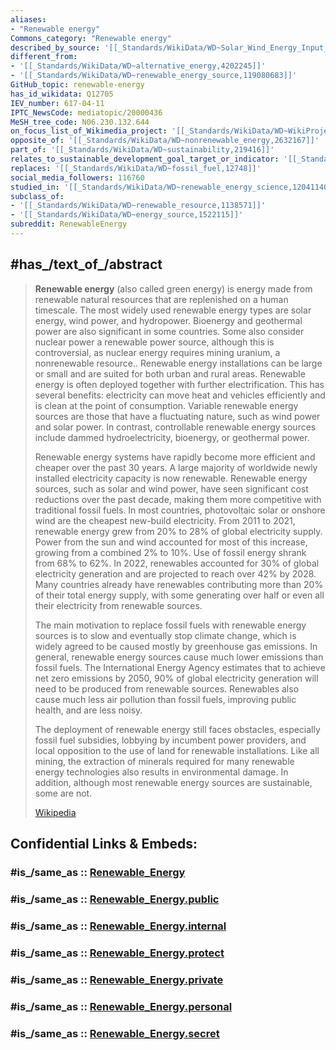 ```yaml
---
aliases:
- "Renewable energy"
Commons_category: "Renewable energy"
described_by_source: '[[_Standards/WikiData/WD~Solar_Wind_Energy_Input__The_Primary_Control_Factor_of_Magnetotail_Reconnection_Site,114650413]]'
different_from:
- '[[_Standards/WikiData/WD~alternative_energy,4202245]]'
- '[[_Standards/WikiData/WD~renewable_energy_source,119080683]]'
GitHub_topic: renewable-energy
has_id_wikidata: Q12705
IEV_number: 617-04-11
IPTC_NewsCode: mediatopic/20000436
MeSH_tree_code: N06.230.132.644
on_focus_list_of_Wikimedia_project: '[[_Standards/WikiData/WD~WikiProject_Climate_change,15305047]]'
opposite_of: '[[_Standards/WikiData/WD~nonrenewable_energy,2632167]]'
part_of: '[[_Standards/WikiData/WD~sustainability,219416]]'
relates_to_sustainable_development_goal_target_or_indicator: '[[_Standards/WikiData/WD~Target_7.2_of_the_Sustainable_Development_Goals,57590808]]'
replaces: '[[_Standards/WikiData/WD~fossil_fuel,12748]]'
social_media_followers: 116760
studied_in: '[[_Standards/WikiData/WD~renewable_energy_science,120411401]]'
subclass_of:
- '[[_Standards/WikiData/WD~renewable_resource,1138571]]'
- '[[_Standards/WikiData/WD~energy_source,1522115]]'
subreddit: RenewableEnergy
---
```


## #has_/text_of_/abstract 

> **Renewable energy** (also called green energy) is energy made from renewable natural resources that are replenished on a human timescale. The most widely used renewable energy types are solar energy, wind power, and hydropower. Bioenergy and geothermal power are also significant in some countries. Some also consider nuclear power a renewable power source, although this is controversial, as nuclear energy requires mining uranium, a nonrenewable resource.. Renewable energy installations can be large or small and are suited for both urban and rural areas. Renewable energy is often deployed together with further electrification. This has several benefits: electricity can move heat and vehicles efficiently and is clean at the point of consumption. Variable renewable energy sources are those that have a fluctuating nature, such as wind power and solar power. In contrast, controllable renewable energy sources include dammed hydroelectricity, bioenergy, or geothermal power.
>
> 
>
> Renewable energy systems have rapidly become more efficient and cheaper over the past 30 years. A large majority of worldwide newly installed electricity capacity is now renewable. Renewable energy sources, such as solar and wind power, have seen significant cost reductions over the past decade, making them more competitive with traditional fossil fuels. In most countries, photovoltaic solar or onshore wind are the cheapest new-build electricity. From 2011 to 2021, renewable energy grew from 20% to 28% of global electricity supply. Power from the sun and wind accounted for most of this increase, growing from a combined 2% to 10%. Use of fossil energy shrank from 68% to 62%. In 2022, renewables accounted for 30% of global electricity generation and are projected to reach over 42% by 2028. Many countries already have renewables contributing more than 20% of their total energy supply, with some generating over half or even all their electricity from renewable sources.
>
> The main motivation to replace fossil fuels with renewable energy sources is to slow and eventually stop climate change, which is widely agreed to be caused mostly by greenhouse gas emissions. In general, renewable energy sources cause much lower emissions than fossil fuels. The International Energy Agency estimates that to achieve net zero emissions by 2050, 90% of global electricity generation will need to be produced from renewable sources. Renewables also cause much less air pollution than fossil fuels, improving public health, and are less noisy.
>
> 
>
> The deployment of renewable energy still faces obstacles, especially fossil fuel subsidies, lobbying by incumbent power providers, and local opposition to the use of land for renewable installations. Like all mining, the extraction of minerals required for many renewable energy technologies also results in environmental damage. In addition, although most renewable energy sources are sustainable, some are not.
>
> [Wikipedia](https://en.wikipedia.org/wiki/Renewable%20energy)


## Confidential Links & Embeds: 

### #is_/same_as :: [Renewable_Energy](/_Standards/Technology/Energy-Technology/Renewable_Energy.md) 

### #is_/same_as :: [Renewable_Energy.public](/_public/Technology/Energy-Technology/Renewable_Energy.public.md) 

### #is_/same_as :: [Renewable_Energy.internal](/_internal/Technology/Energy-Technology/Renewable_Energy.internal.md) 

### #is_/same_as :: [Renewable_Energy.protect](/_protect/Technology/Energy-Technology/Renewable_Energy.protect.md) 

### #is_/same_as :: [Renewable_Energy.private](/_private/Technology/Energy-Technology/Renewable_Energy.private.md) 

### #is_/same_as :: [Renewable_Energy.personal](/_personal/Technology/Energy-Technology/Renewable_Energy.personal.md) 

### #is_/same_as :: [Renewable_Energy.secret](/_secret/Technology/Energy-Technology/Renewable_Energy.secret.md)

